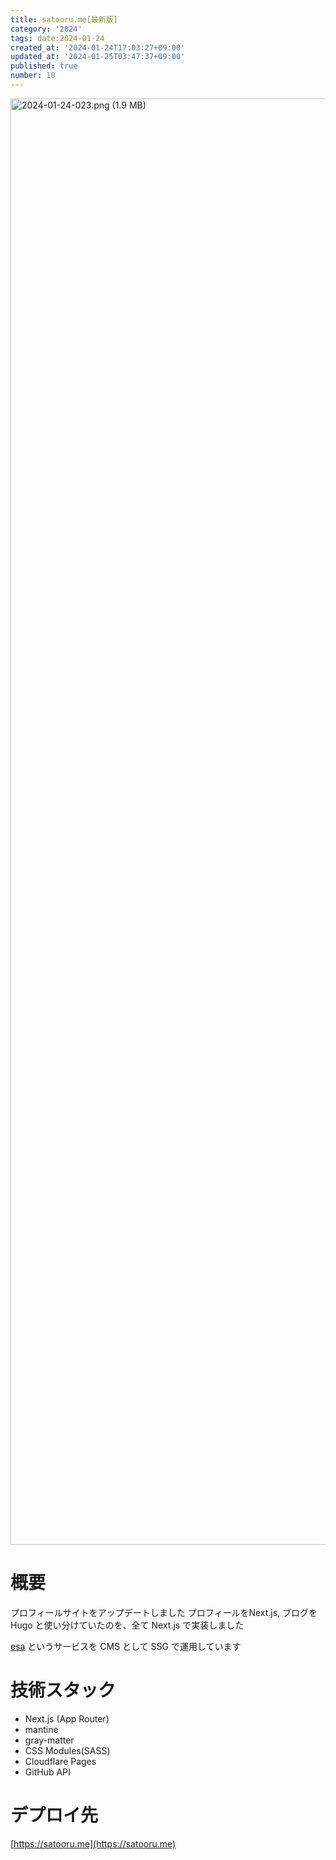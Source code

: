 ```yaml
---
title: satooru.me[最新版]
category: '2024'
tags: date:2024-01-24
created_at: '2024-01-24T17:03:27+09:00'
updated_at: '2024-01-25T03:47:37+09:00'
published: true
number: 10
---
```


<img width="2314" alt="2024-01-24-023.png (1.9 MB)" src="/images/articles/10/cfae7540-cef5-424e-bfae-20351803fd3d.webp">


# 概要
プロフィールサイトをアップデートしました
プロフィールをNext.js, ブログをHugo と使い分けていたのを、全て Next.js で実装しました

[esa](https://esa.io/) というサービスを CMS として SSG で運用しています

# 技術スタック
- Next.js (App Router)
- mantine
- gray-matter
- CSS Modules(SASS)
- Cloudflare Pages
- GitHub API

# デプロイ先
[https://satooru.me](https://satooru.me)

